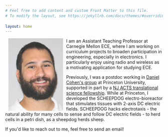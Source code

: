 ```yaml
---
# Feel free to add content and custom Front Matter to this file.
# To modify the layout, see https://jekyllrb.com/docs/themes/#overriding-theme-defaults

layout: home
---
```

<img align="left" width="175" src="/img/profile.jpg" style="margin:0px 10px"/>

I am an Assistant Teaching Professor at Carnegie Mellon ECE, where I am working on curriculum projects to broaden participation in engineering, especially in electronics. I particularly enjoy using radio and wireless as a motivating application for studying ECE.

Previously, I was a postdoc working in [Daniel Cohen's group](https://cohengroup.princeton.edu/) at Princeton University, supported in part by a [NJ ACTS translational science fellowship](https://njacts.rbhs.rutgers.edu/). 
While at Princeton, I developed the SCHEEPDOG electro-bioreactor that stimulates tissues with 2-axis DC electric fields.
SCHEEPDOG hacks electrotaxis - the natural ability for many cells to sense and follow DC electric fields - to herd cells in a petri dish, as a sheepdog herds sheep.

If you'd like to reach out to me, feel free to send an email!